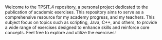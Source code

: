 Welcome to the TPSIT_4 repository, a personal project dedicated to the publication of academic exercises. This repository aims to serve as a comprehensive resource for my academy progress, and my teachers. This subject focus on topics such as scripting, Java, C++, and others, to provide a wide range of exercises designed to enhance skills and reinforce core concepts. Feel free to explore and utilize the exercises!
